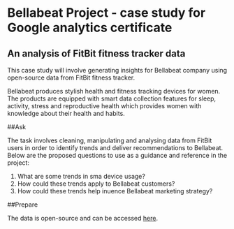 # Bellabeat Project - case study for Google analytics certificate

## An analysis of FitBit fitness tracker data

This case study will involve generating insights for Bellabeat company using open-source data from FitBit fitness tracker.

Bellabeat produces stylish health and fitness tracking devices for women. The products are equipped with smart data collection features for sleep, activity, stress and reproductive health which provides women with knowledge about their health and habits.

##Ask

The task involves cleaning, manipulating and analysing data from FitBit users in order to identify trends and deliver recommendations to Bellabeat. Below are the proposed questions to use as a guidance and reference in the project:

1. What are some trends in sma  device usage?
2. How could these trends apply to Bellabeat customers?
3. How could these trends help in uence Bellabeat marketing strategy?

##Prepare

The data is open-source and can be accessed [here](https://www.kaggle.com/datasets/arashnic/fitbit).
